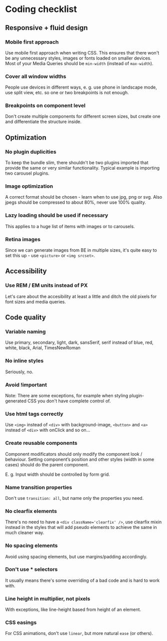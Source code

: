 
# Coding checklist


## Responsive + fluid design

### Mobile first approach

Use mobile first approach when writing CSS. This ensures that there won't be any unnecessary styles, images or fonts loaded on smaller devices. Most of your Media Queries should be `min-width` (instead of `max-width`).

### Cover all window widths

People use devices in different ways, e. g. use phone in landscape mode, use split view, etc. so one or two breakpoints is not enough.

### Breakpoints on component level

Don't create multiple components for different screen sizes, but create one and differentiate the structure inside.


## Optimization

### No plugin duplicities

To keep the bundle slim, there shouldn't be two plugins imported that provide the same or very similar functionality. Typical example is importing two carousel plugins.

### Image optimization

A correct format should be chosen - learn when to use jpg, png or svg. Also jpegs should be compressed to about 80%, never use 100% quality.

### Lazy loading should be used if necessary

This applies to a huge list of items with images or to carousels.

### Retina images

Since we can generate images from BE in multiple sizes, it's quite easy to set this up - use `<picture>` or `<img srcset>`.


## Accessibility

### Use REM / EM units instead of PX

Let's care about the accesibility at least a little and ditch the old pixels for font sizes and media queries.


## Code quality

### Variable naming

Use primary, secondary, light, dark, sansSerif, serif instead of blue, red, white, black, Arial, TimesNewRoman

### No inline styles

Seriously, no.

### Avoid !important

Note: There are some exceptions, for example when styling plugin-generated CSS you don't have complete control of.

### Use html tags correctly

Use `<img>` instead of `<div>` with background-image, `<button>` and `<a>` instead of `<div>` with onClick and so on…

### Create reusable components

Component modificators should only modify the component look / behaviour. Setting component’s position and other styles (width in some cases) should do the parent component.

E. g. Input width should be controlled by form grid.

### Name transition properties

Don't use `transition: all`, but name only the properties you need.

### No clearfix elements

There's no need to have a `<div className='clearfix' />`, use clearfix mixin instead in the styles that will add pseudo elements to achieve the same in much cleaner way.

### No spacing elements

Avoid using spacing elements, but use margins/padding accordingly.

### Don't use * selectors

It usually means there's some overriding of a bad code and is hard to work with.

### Line height in multiplier, not pixels

With exceptions, like line-height based from height of an element.

### CSS easings

For CSS animations, don't use `linear`, but more natural `ease` (or others).
